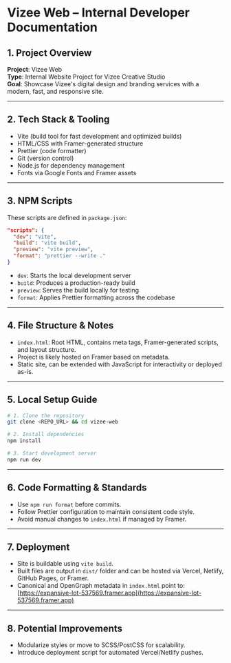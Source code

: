 # Vizee Web – Internal Developer Documentation

## 1. Project Overview

**Project**: Vizee Web  
**Type**: Internal Website Project for Vizee Creative Studio  
**Goal**: Showcase Vizee's digital design and branding services with a modern, fast, and responsive site.

---

## 2. Tech Stack & Tooling

- Vite (build tool for fast development and optimized builds)
- HTML/CSS with Framer-generated structure
- Prettier (code formatter)
- Git (version control)
- Node.js for dependency management
- Fonts via Google Fonts and Framer assets

---

## 3. NPM Scripts

These scripts are defined in `package.json`:

```json
"scripts": {
  "dev": "vite",
  "build": "vite build",
  "preview": "vite preview",
  "format": "prettier --write ."
}
```

- `dev`: Starts the local development server
- `build`: Produces a production-ready build
- `preview`: Serves the build locally for testing
- `format`: Applies Prettier formatting across the codebase

---

## 4. File Structure & Notes

- `index.html`: Root HTML, contains meta tags, Framer-generated scripts, and layout structure.
- Project is likely hosted on Framer based on metadata.
- Static site, can be extended with JavaScript for interactivity or deployed as-is.

---

## 5. Local Setup Guide

```bash
# 1. Clone the repository
git clone <REPO_URL> && cd vizee-web

# 2. Install dependencies
npm install

# 3. Start development server
npm run dev
```

---

## 6. Code Formatting & Standards

- Use `npm run format` before commits.
- Follow Prettier configuration to maintain consistent code style.
- Avoid manual changes to `index.html` if managed by Framer.

---

## 7. Deployment

- Site is buildable using `vite build`.
- Built files are output in `dist/` folder and can be hosted via Vercel, Netlify, GitHub Pages, or Framer.
- Canonical and OpenGraph metadata in `index.html` point to: [https://expansive-lot-537569.framer.app](https://expansive-lot-537569.framer.app)

---

## 8. Potential Improvements

- Modularize styles or move to SCSS/PostCSS for scalability.
- Introduce deployment script for automated Vercel/Netlify pushes.

